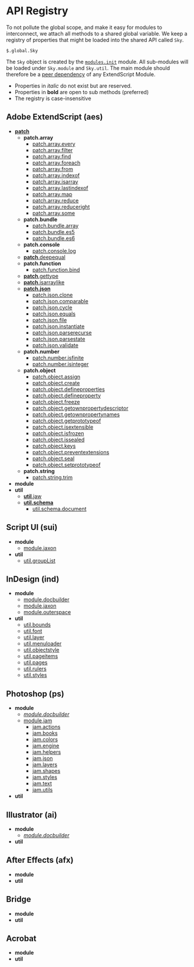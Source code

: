 # API Registry
To not pollute the global scope, and make it easy for modules to interconnect, we attach all methods to a shared global variable. We keep a registry of properties that might be loaded into the shared API called `Sky`.

    $.global.Sky

The `Sky` object is created by the [`modules.init`](../init) module. All sub-modules will be loaded under `Sky.module` and `Sky.util`. The main module should therefore be a [peer dependency](https://nodejs.org/en/blog/npm/peer-dependencies/) of any ExtendScript Module.

  * Properties in _italic_ do not exist but are reserved.
  * Properties in __bold__ are open to sub methods (preferred)
  * The registry is case-insensitive

## Adobe ExtendScript (aes)
  * [__patch__](../aes/patch)
    * __patch.array__
      * [patch.array.every](../aes/patch/array.every)
      * [patch.array.filter](../aes/patch/array.filter)
      * [patch.array.find](../aes/patch/array.find)
      * [patch.array.foreach](../aes/patch/array.foreach)
      * [patch.array.from](../aes/patch/array.from)
      * [patch.array.indexof](../aes/patch/array.indexof)
      * [patch.array.isarray](../aes/patch/array.isarray)
      * [patch.array.lastindexof](../aes/patch/array.lastindexof)
      * [patch.array.map](../aes/patch/array.map)
      * [patch.array.reduce](../aes/patch/array.reduce)
      * [patch.array.reduceright](../aes/patch/array.reduceright)
      * [patch.array.some](../aes/patch/array.some)
    * __patch.bundle__
      * [patch.bundle.array](../aes/patch/bundle.array)
      * [patch.bundle.es5](../aes/patch/bundle.es5)
      * [patch.bundle.es6](../aes/patch/bundle.es6)
    * __patch.console__
      * [patch.console.log](../aes/patch/console.log)
    * [__patch__.deepequal](../aes/patch.deepequal)
    * __patch.function__
      * [patch.function.bind](../aes/patch/function.bind)
    * [__patch__.gettype](../aes/patch.getype) 
    * [__patch__.isarraylike](../aes/patch.isarraylike)  
    * [__patch.json__](../aes/patch/json)
      * [patch.json.clone](../aes/patch/json.clone)
      * [patch.json.comparable](../aes/patch/json.comparable)
      * [patch.json.cycle](../aes/patch/json.cycle)
      * [patch.json.equals](../aes/patch/json.equals)
      * [patch.json.file](../aes/patch/json.file)
      * [patch.json.instantiate](../aes/patch/json.instantiate)
      * [patch.json.parserecurse](../aes/patch/json.parserecurse)
      * [patch.json.parsestate](../aes/patch/json.parsestate)
      * [patch.json.validate](../aes/patch/json.validate)
    * __patch.number__
      * [patch.number.isfinite](../aes/patch/number.isfinite)
      * [patch.number.isinteger](../aes/patch/number.isinteger)
    * __patch.object__
      * [patch.object.assign](../aes/patch/object.assign)
      * [patch.object.create](../aes/patch/object.create)
      * [patch.object.defineproperties](../aes/patch/object.defineproperties)
      * [patch.object.defineproperty](../aes/patch/object.defineproperty)
      * [patch.object.freeze](../aes/patch/object.freeze)
      * [patch.object.getownpropertydescriptor](../aes/patch/object.getownpropertydescriptor)
      * [patch.object.getownpropertynames](../aes/patch/object.getownpropertynames)
      * [patch.object.getprototypeof](../aes/patch/object.getprototypeof)
      * [patch.object.isextensible](../aes/patch/object.isextensible)
      * [patch.object.isfrozen](../aes/patch/object.isfrozen)
      * [patch.object.issealed](../aes/patch/object.issealed)
      * [patch.object.keys](../aes/patch/object.keys)
      * [patch.object.preventextensions](../aes/patch/object.preventextensions)
      * [patch.object.seal](../aes/patch/object.seal)
      * [patch.object.setprototypeof](../aes/patch/object.setprototypeof)
    * __patch.string__
      * [patch.string.trim](../aes/patch/string.trim)
  * __module__
  * __util__
      * [__util__.jaw](../aes/util/jaw)
      * [__util.schema__](../aes/util/schema)
        * [util.schema.document](../aes/util/schema/document)

## Script UI (sui)
  * __module__
    * [module.jaxon](../sui/module/jaxon)
  * __util__
    * [util.groupList](../sui/module/grouplist)

## InDesign (ind)
  * __module__
    * [module.docbuilder](https://github.com/CoverBuilder/General-Document-Builder)
    * [module.jaxon](../ind/module/jaxon)
    * [module.outerspace](../ind/module/outerspace)
  * __util__
    * [util.bounds](../ind/util/bounds)
    * [util.font](../ind/util/font)  
    * [util.layer](../ind/util/layer)
    * [util.menuloader](../ind/util/menuloader)
    * [util.objectstyle](../ind/util/objectstyle)
    * [util.pageitems](../ind/util/pageitems) 
    * [util.pages](../ind/util/pages)
    * [util.rulers](../ind/util/rulers)
    * [util.styles](../ind/util/styles)    

## Photoshop (ps)
  * __module__
    * [_module.docbuilder_](https://github.com/GitBruno/General-Document-Builder)
    * [module.jam](../ps/module/jam)
      * [jam.actions](../ps/module/jam/jam.actions)
      * [jam.books](../ps/module/jam/jam.books)
      * [jam.colors](../ps/module/jam/jam.colors)
      * [jam.engine](../ps/module/jam/jam.engine)
      * [jam.helpers](../ps/module/jam/jam.helpers)
      * [jam.json](../ps/module/jam/jam.json)
      * [jam.layers](../ps/module/jam/jam.layers)
      * [jam.shapes](../ps/module/jam/jam.shapes)
      * [jam.styles](../ps/module/jam/jam.styles)
      * [jam.text](../ps/module/jam/jam.text)
      * [jam.utils](../ps/module/jam/jam.utils)
  * __util__

## Illustrator (ai)
  * __module__
    * [_module.docbuilder_](https://github.com/GitBruno/General-Document-Builder)
  * __util__

## After Effects (afx)
  * __module__
  * __util__

## Bridge
  * __module__
  * __util__

## Acrobat
  * __module__
  * __util__
